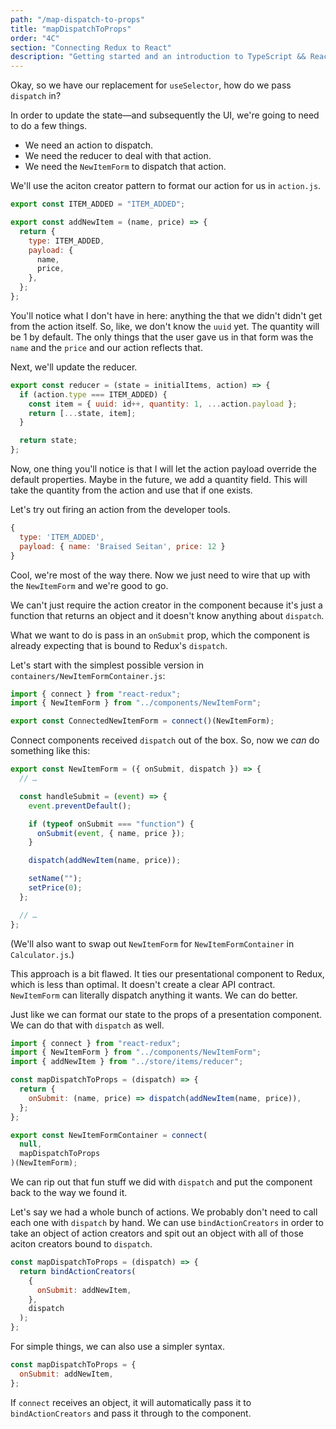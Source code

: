 ```yaml
---
path: "/map-dispatch-to-props"
title: "mapDispatchToProps"
order: "4C"
section: "Connecting Redux to React"
description: "Getting started and an introduction to TypeScript && React Workshop"
---
```


Okay, so we have our replacement for `useSelector`, how do we pass `dispatch` in?

In order to update the state—and subsequently the UI, we're going to need to do a few things.

- We need an action to dispatch.
- We need the reducer to deal with that action.
- We need the `NewItemForm` to dispatch that action.

We'll use the aciton creator pattern to format our action for us in `action.js`.

```js
export const ITEM_ADDED = "ITEM_ADDED";

export const addNewItem = (name, price) => {
  return {
    type: ITEM_ADDED,
    payload: {
      name,
      price,
    },
  };
};
```

You'll notice what I don't have in here: anything the that we didn't didn't get from the action itself. So, like, we don't know the `uuid` yet. The quantity will be 1 by default. The only things that the user gave us in that form was the `name` and the `price` and our action reflects that.

Next, we'll update the reducer.

```js
export const reducer = (state = initialItems, action) => {
  if (action.type === ITEM_ADDED) {
    const item = { uuid: id++, quantity: 1, ...action.payload };
    return [...state, item];
  }

  return state;
};
```

Now, one thing you'll notice is that I will let the action payload override the default properties. Maybe in the future, we add a quantity field. This will take the quantity from the action and use that if one exists.

Let's try out firing an action from the developer tools.

```js
{
  type: 'ITEM_ADDED',
  payload: { name: 'Braised Seitan', price: 12 }
}
```

Cool, we're most of the way there. Now we just need to wire that up with the `NewItemForm` and we're good to go.

We can't just require the action creator in the component because it's just a function that returns an object and it doesn't know anything about `dispatch`.

What we want to do is pass in an `onSubmit` prop, which the component is already expecting that is bound to Redux's `dispatch`.

Let's start with the simplest possible version in `containers/NewItemFormContainer.js`:

```js
import { connect } from "react-redux";
import { NewItemForm } from "../components/NewItemForm";

export const ConnectedNewItemForm = connect()(NewItemForm);
```

Connect components received `dispatch` out of the box. So, now we _can_ do something like this:

```js
export const NewItemForm = ({ onSubmit, dispatch }) => {
  // …

  const handleSubmit = (event) => {
    event.preventDefault();

    if (typeof onSubmit === "function") {
      onSubmit(event, { name, price });
    }

    dispatch(addNewItem(name, price));

    setName("");
    setPrice(0);
  };

  // …
};
```

(We'll also want to swap out `NewItemForm` for `NewItemFormContainer` in `Calculator.js`.)

This approach is a bit flawed. It ties our presentational component to Redux, which is less than optimal. It doesn't create a clear API contract. `NewItemForm` can literally dispatch anything it wants. We can do better.

Just like we can format our state to the props of a presentation component. We can do that with `dispatch` as well.

```js
import { connect } from "react-redux";
import { NewItemForm } from "../components/NewItemForm";
import { addNewItem } from "../store/items/reducer";

const mapDispatchToProps = (dispatch) => {
  return {
    onSubmit: (name, price) => dispatch(addNewItem(name, price)),
  };
};

export const NewItemFormContainer = connect(
  null,
  mapDispatchToProps
)(NewItemForm);
```

We can rip out that fun stuff we did with `dispatch` and put the component back to the way we found it.

Let's say we had a whole bunch of actions. We probably don't need to call each one with `dispatch` by hand. We can use `bindActionCreators` in order to take an object of action creators and spit out an object with all of those aciton creators bound to `dispatch`.

```js
const mapDispatchToProps = (dispatch) => {
  return bindActionCreators(
    {
      onSubmit: addNewItem,
    },
    dispatch
  );
};
```

For simple things, we can also use a simpler syntax.

```js
const mapDispatchToProps = {
  onSubmit: addNewItem,
};
```

If `connect` receives an object, it will automatically pass it to `bindActionCreators` and pass it through to the component.
